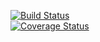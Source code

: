 [![Build Status](https://travis-ci.org/yichen-geng/cs207test.svg?branch=master)](https://travis-ci.org/yichen-geng/cs207test)    
[![Coverage Status](https://codecov.io/gh/yichen-geng/cs207test/branch/master/graph/badge.svg)](https://codecov.io/gh/yichen-geng/cs207test)
